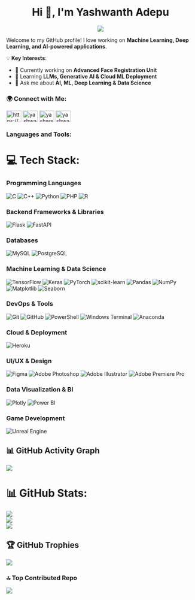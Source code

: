 <h1 align="center">Hi 👋, I'm Yashwanth Adepu</h1>  
<p align="center">
  <a href="https://github.com/darkunquie">
    <img src="https://readme-typing-svg.herokuapp.com?size=20&width=500&lines=AI/ML+Developer+|+Data+Science+|+Python+|;+Tech+Enthusiast" />
  </a>
</p>

Welcome to my GitHub profile! I love working on **Machine Learning, Deep Learning, and AI-powered applications**.  

💡 **Key Interests**:  
- 🔭 Currently working on **Advanced Face Registration Unit**  
- 🌱 Learning **LLMs, Generative AI & Cloud ML Deployment**  
- 💬 Ask me about **AI, ML, Deep Learning & Data Science**  

<h3 align="left">🌍 Connect with Me:</h3>
<p align="left">
<a href="https://linkedin.com/in/https://www.linkedin.com/in/yashwanth-adepu-a5550722b/" target="blank"><img align="center" src="https://raw.githubusercontent.com/rahuldkjain/github-profile-readme-generator/master/src/images/icons/Social/linked-in-alt.svg" alt="https://www.linkedin.com/in/yashwanth-adepu-a5550722b/" height="30" width="40" /></a>
<a href="https://www.codechef.com/users/yashwanth_7202" target="blank"><img align="center" src="https://cdn.jsdelivr.net/npm/simple-icons@3.1.0/icons/codechef.svg" alt="yashwanth_7202" height="30" width="40" /></a>
<a href="https://www.hackerrank.com/yashwanthadepu01" target="blank"><img align="center" src="https://raw.githubusercontent.com/rahuldkjain/github-profile-readme-generator/master/src/images/icons/Social/hackerrank.svg" alt="yashwanthadepu01" height="30" width="40" /></a>
<a href="https://www.leetcode.com/yashwanth" target="blank"><img align="center" src="https://raw.githubusercontent.com/rahuldkjain/github-profile-readme-generator/master/src/images/icons/Social/leet-code.svg" alt="yashwanth" height="30" width="40" /></a>
</p>

<h3 align="left">Languages and Tools:</h3>

# 💻 Tech Stack:

### Programming Languages
![C](https://img.shields.io/badge/c-%2300599C.svg?style=for-the-badge&logo=c&logoColor=white) 
![C++](https://img.shields.io/badge/c++-%2300599C.svg?style=for-the-badge&logo=c%2B%2B&logoColor=white) 
![Python](https://img.shields.io/badge/python-3670A0?style=for-the-badge&logo=python&logoColor=ffdd54) 
![PHP](https://img.shields.io/badge/php-%23777BB4.svg?style=for-the-badge&logo=php&logoColor=white) 
![R](https://img.shields.io/badge/r-%23276DC3.svg?style=for-the-badge&logo=r&logoColor=white)

### Backend Frameworks & Libraries
![Flask](https://img.shields.io/badge/flask-%23000.svg?style=for-the-badge&logo=flask&logoColor=white) 
![FastAPI](https://img.shields.io/badge/FastAPI-005571?style=for-the-badge&logo=fastapi) 

### Databases
![MySQL](https://img.shields.io/badge/mysql-4479A1.svg?style=for-the-badge&logo=mysql&logoColor=white) 
![PostgreSQL](https://img.shields.io/badge/postgresql-%23316192.svg?style=for-the-badge&logo=postgresql&logoColor=white)

### Machine Learning & Data Science
![TensorFlow](https://img.shields.io/badge/TensorFlow-%23FF6F00.svg?style=for-the-badge&logo=TensorFlow&logoColor=white) 
![Keras](https://img.shields.io/badge/Keras-%23D00000.svg?style=for-the-badge&logo=Keras&logoColor=white) 
![PyTorch](https://img.shields.io/badge/PyTorch-%23EE4C2C.svg?style=for-the-badge&logo=PyTorch&logoColor=white) 
![scikit-learn](https://img.shields.io/badge/scikit--learn-%23F7931E.svg?style=for-the-badge&logo=scikit-learn&logoColor=white) 
![Pandas](https://img.shields.io/badge/pandas-%23150458.svg?style=for-the-badge&logo=pandas&logoColor=white) 
![NumPy](https://img.shields.io/badge/numpy-%23013243.svg?style=for-the-badge&logo=numpy&logoColor=white) 
![Matplotlib](https://img.shields.io/badge/Matplotlib-%23ffffff.svg?style=for-the-badge&logo=Matplotlib&logoColor=black) 
![Seaborn](https://img.shields.io/badge/seaborn-%232E77A4.svg?style=for-the-badge&logo=seaborn&logoColor=white)

### DevOps & Tools
![Git](https://img.shields.io/badge/git-%23F05033.svg?style=for-the-badge&logo=git&logoColor=white) 
![GitHub](https://img.shields.io/badge/github-%23121011.svg?style=for-the-badge&logo=github&logoColor=white) 
![PowerShell](https://img.shields.io/badge/PowerShell-%235391FE.svg?style=for-the-badge&logo=powershell&logoColor=white) 
![Windows Terminal](https://img.shields.io/badge/Windows%20Terminal-%234D4D4D.svg?style=for-the-badge&logo=windows-terminal&logoColor=white) 
![Anaconda](https://img.shields.io/badge/Anaconda-%2344A833.svg?style=for-the-badge&logo=anaconda&logoColor=white)

### Cloud & Deployment
![Heroku](https://img.shields.io/badge/heroku-%23430098.svg?style=for-the-badge&logo=heroku&logoColor=white)

### UI/UX & Design
![Figma](https://img.shields.io/badge/figma-%23F24E1E.svg?style=for-the-badge&logo=figma&logoColor=white) 
![Adobe Photoshop](https://img.shields.io/badge/adobe%20photoshop-%2331A8FF.svg?style=for-the-badge&logo=adobe%20photoshop&logoColor=white) 
![Adobe Illustrator](https://img.shields.io/badge/Adobe%20Illustrator-%23FF9A00.svg?style=for-the-badge&logo=adobe%20illustrator&logoColor=white) 
![Adobe Premiere Pro](https://img.shields.io/badge/Adobe%20Premiere%20Pro-9999FF.svg?style=for-the-badge&logo=Adobe%20Premiere%20Pro&logoColor=white)

### Data Visualization & BI
![Plotly](https://img.shields.io/badge/Plotly-%233F4F75.svg?style=for-the-badge&logo=plotly&logoColor=white) 
![Power BI](https://img.shields.io/badge/power_bi-F2C811?style=for-the-badge&logo=powerbi&logoColor=black)

### Game Development
![Unreal Engine](https://img.shields.io/badge/Unreal%20Engine-000000.svg?style=for-the-badge&logo=unreal-engine&logoColor=white)

## 📊 GitHub Activity Graph
![](https://github-readme-activity-graph.cyclic.app/graph?username=darkunquie&theme=react-dark)
 
# 📊 GitHub Stats:
![](https://github-readme-stats.vercel.app/api?username=darkunquie&theme=dark&hide_border=false&include_all_commits=false&count_private=false)<br/>
![](https://github-readme-streak-stats.herokuapp.com/?user=darkunquie&theme=dark&hide_border=false)<br/>
![](https://github-readme-stats.vercel.app/api/top-langs/?username=darkunquie&theme=dark&hide_border=false&include_all_commits=false&count_private=false&layout=compact)

## 🏆 GitHub Trophies
![](https://github-profile-trophy.vercel.app/?username=darkunquie&theme=radical&no-frame=false&no-bg=true&margin-w=4)

### 🔝 Top Contributed Repo
![](https://github-contributor-stats.vercel.app/api?username=darkunquie&limit=5&theme=dark&combine_all_yearly_contributions=true)
